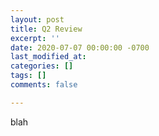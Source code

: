 ```yaml
---
layout: post
title: Q2 Review
excerpt: ''
date: 2020-07-07 00:00:00 -0700
last_modified_at: 
categories: []
tags: []
comments: false

---
```

blah